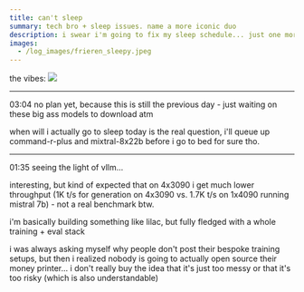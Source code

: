 ```yaml
---
title: can't sleep
summary: tech bro + sleep issues. name a more iconic duo
description: i swear i'm going to fix my sleep schedule... just one more week bro i swear.
images:
  - /log_images/frieren_sleepy.jpeg
---
```

the vibes:
![](/log_images/frieren_sleepy.jpeg)

---

03:04 no plan yet, because this is still the previous day - just waiting on these big ass models to download atm

when will i actually go to sleep today is the real question, i'll queue up command-r-plus and mixtral-8x22b before i go to bed for sure tho.

---

01:35 seeing the light of vllm...

interesting, but kind of expected that on 4x3090 i get much lower throughput (1K t/s for generation on 4x3090 vs. 1.7K t/s on 1x4090 running mistral 7b) - not a real benchmark btw.

i'm basically building something like lilac, but fully fledged with a whole training + eval stack

i was always asking myself why people don't post their bespoke training setups, but then i realized nobody is going to actually open source their money printer... i don't really buy the idea that it's just too messy or that it's too risky (which is also understandable)
